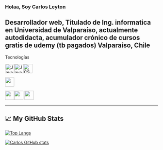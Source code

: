 ### Holaa, Soy Carlos Leyton

Desarrollador web, Titulado de Ing. informatica en Universidad de Valparaíso, actualmente autodidacta, acumulador crónico de cursos gratis de udemy (tb pagados)
Valparaíso, Chile
---

Tecnologías

<img src="https://cdn.worldvectorlogo.com/logos/logo-javascript.svg" alt="JavaScript Logo" width="30" height="30"/><img src="https://cdn.worldvectorlogo.com/logos/html5.svg" alt="JavaScript Logo" width="30" height="30"/><img src="https://cdn.worldvectorlogo.com/logos/css3.svg" alt="CSS Logo" width="30" height="30"/>

<img src="https://cdn.worldvectorlogo.com/logos/angular-icon-1.svg" alt="" width="30" height="30">

<img src="https://cdn.worldvectorlogo.com/logos/php-1.svg" alt="" width="30" height="30"><img src="https://cdn.worldvectorlogo.com/logos/codeigniter.svg" alt="" width="30" height="30">
<img src="https://cdn.worldvectorlogo.com/logos/mysql-5.svg" alt="" width="30" height="30">

---

## &#x1f4c8; My GitHub Stats

[![Top Langs](https://github-readme-stats.vercel.app/api/top-langs/?username=carlosleyton&hide=java,html,css&theme=outrun)](https://github.com/anuraghazra/github-readme-stats)

[![Carlos GitHub stats](https://github-readme-stats.vercel.app/api?username=carlosleyton&theme=outrun)](https://github.com/anuraghazra/github-readme-stats)
